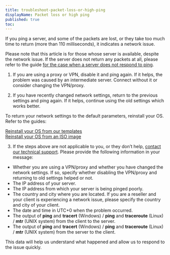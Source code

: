 ```yaml
---
title: troubleshoot-packet-loss-or-high-ping
displayName: Packet loss or high ping
published: true
toc:
---
```


If you ping a server, and some of the packets are lost, or they take too much time to return (more than 110 milliseconds), it indicates a network issue.


Please note that this article is for those whose server is available, despite the network issue. If the server does not return any packets at all, please refer to the guide [for the case when a server does not respond to ping](\"https://support.gcorelabs.com/hc/en-us/articles/360000395297\").


1. If you are using a proxy or VPN, disable it and ping again. If it helps, the problem was caused by an intermediate server. Connect without it or consider changing the VPN/proxy.


2. If you have recently changed network settings, return to the previous settings and ping again. If it helps, continue using the old settings which works better.


To return your network settings to the default parameters, reinstall your OS. Refer to the guides:


[Reinstall your OS from our templates](\"https://support.gcorelabs.com/hc/en-us/articles/115003754285\")  
[Reinstall your OS from an ISO image](\"https://support.gcorelabs.com/hc/en-us/articles/115005444989\")


3. If the steps above are not applicable to you, or they don’t help, [contact our technical support](\"https://support.gcorelabs.com/hc/en-us/articles/115003753885\"). Please provide the following information in your message:


*   Whether you are using a VPN/proxy and whether you have changed the network settings. If so, specify whether disabling the VPN/proxy and returning to old settings helped or not.
*   The IP address of your server.
*   The IP address from which your server is being pinged poorly.
*   The country and city where you are located. If you are a reseller and your client is experiencing a network issue, please specify the country and city of your client.
*   The date and time in UTC+0 when the problem occurred.
*   The output of **ping** and **tracert** (Windows) / **ping** and **traceroute** (Linux) / **mtr** (UNIX system) from the client to the server.
*   The output of **ping** and **tracert** (Windows) / **ping** and **traceroute** (Linux) / **mtr** (UNIX system) from the server to the client.


This data will help us understand what happened and allow us to respond to the issue quickly.